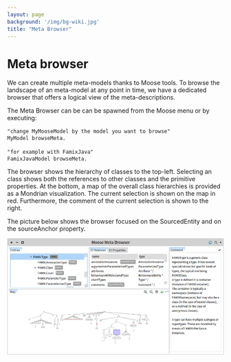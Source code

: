 ```yaml
---
layout: page
background: '/img/bg-wiki.jpg'
title: "Meta Browser"
---
```


# Meta browser

We can create multiple meta-models thanks to Moose tools. To browse the landscape of an meta-model at any point in time, we have a dedicated browser that offers a logical view of the meta-descriptions.

The Meta Browser can be can be spawned from the Moose menu or by executing:

```st
"change MyMooseModel by the model you want to browse"
MyModel browseMeta.

"for example with FamixJava"
FamixJavaModel browseMeta.
```

The browser shows the hierarchy of classes to the top-left. Selecting an class shows both the references to other classes and the primitive properties. At the bottom, a map of the overall class hierarchies is provided as a Mondrian visualization. The current selection is shown on the map in red. Furthermore, the comment of the current selection is shown to the right.

The picture below shows the browser focused on the SourcedEntity and on the sourceAnchor property.

![Meta Browser](meta-browser.png)
